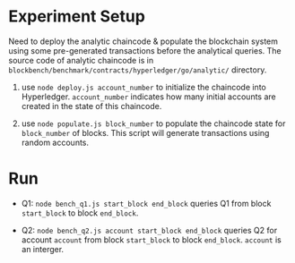 # Experiment Setup

Need to deploy the analytic chaincode & populate the blockchain system using some pre-generated transactions before the analytical queries.
The source code of analytic chaincode is in `blockbench/benchmark/contracts/hyperledger/go/analytic/` directory.

1. use `node deploy.js account_number` to initialize the chaincode into Hyperledger. `account_number` indicates how many initial accounts
are created in the state of this chaincode.

2. use `node populate.js block_number` to populate the chaincode state for `block_number` of blocks. This script will generate transactions
using random accounts.

# Run

* Q1: `node bench_q1.js start_block end_block` queries Q1 from block `start_block` to block `end_block`.

* Q2: `node bench_q2.js account start_block end_block` queries Q2 for account `account` from block `start_block` to block `end_block`. `account` is an interger.
